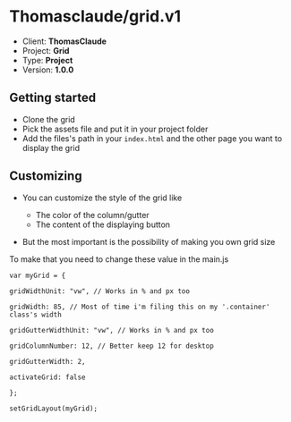 # Thomasclaude/grid.v1

- Client: __ThomasClaude__
- Project: __Grid__
- Type: __Project__
- Version: __1.0.0__

## Getting started

- Clone the grid
- Pick the assets file and put it in your project folder
- Add the files's path in your `index.html` and the other page you want to display the grid

## Customizing

- You can customize the style of the grid like
  - The color of the column/gutter
  - The content of the displaying button
  
- But the most important is the possibility of making you own grid size

To make that you need to change these value in the main.js


`var myGrid = {`

  `gridWidthUnit: "vw", // Works in % and px too `
  
  `gridWidth: 85, // Most of time i'm filing this on my '.container' class's width`
  
  `gridGutterWidthUnit: "vw", // Works in % and px too `
  
  `gridColumnNumber: 12, // Better keep 12 for desktop`
  
  `gridGutterWidth: 2,`
  
  `activateGrid: false`
  
`};`

`setGridLayout(myGrid);`

